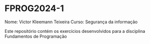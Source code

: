 # FPROG2024-1

Nome: Victor Kleemann Teixeira
Curso: Segurança da informação

Este repositório contém os exercícios desenvolvidos para a disciplina Fundamentos de Programação
